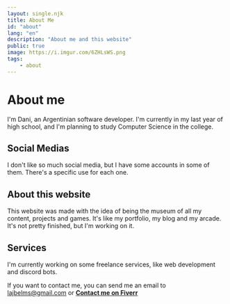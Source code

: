 ```yaml
---
layout: single.njk
title: About Me
id: "about"
lang: "en"
description: "About me and this website"
public: true
image: https://i.imgur.com/6ZHLsWS.png
tags:
    - about
---
```


# About me

I'm Dani, an Argentinian software developer. I'm currently in my last year of
high school, and I'm planning to study Computer Science in the college.

## Social Medias

I don't like so much social media, but I have some accounts in some of them.
There's a specific use for each one.

<div class="social-medias">
<a href="https://github.com/lajbel" target="_blank" class="social-media-icon social-media-icon--github"><i class="fa-brands fa-github"></i></a>
<a href="https://twitter.com/lajbel" target="_blank" class="social-media-icon social-media-icon--twitter"><i class="fa-brands fa-x-twitter"></i></a>
</div>

## About this website

This website was made with the idea of being the museum of all my content,
projects and games. It's like my portfolio, my blog and my arcade. It's not
pretty finished, but I'm working on it.

## Services

I'm currently working on some freelance services, like web development and
discord bots.

If you want to contact me, you can send me an email to
[lajbelms@gmail.com](mailto:@lajbelms@gmail.com) or
[**Contact me on Fiverr**](https://www.fiverr.com/lajbel)
